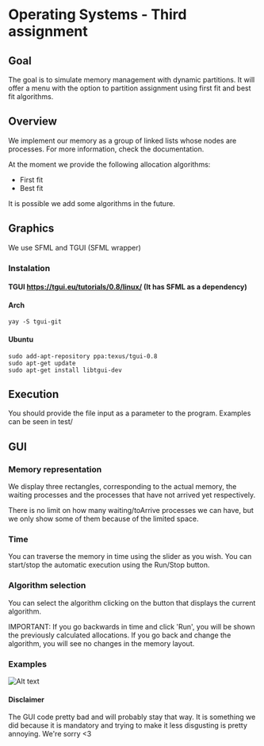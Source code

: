 #  Operating Systems - Third assignment
## Goal

The goal is to simulate memory management with dynamic partitions. It will offer a menu with the option to partition
assignment using first fit and best fit algorithms.

## Overview
We implement our memory as a group of linked lists whose nodes are processes. For more information, check the documentation.

At the moment we provide the following allocation algorithms:
* First fit
* Best fit

It is possible we add some algorithms in the future.

## Graphics
We use SFML and TGUI (SFML wrapper)

### Instalation
#### TGUI https://tgui.eu/tutorials/0.8/linux/ (It has SFML as a dependency)

#### Arch
```
yay -S tgui-git
```

#### Ubuntu 
```
sudo add-apt-repository ppa:texus/tgui-0.8
sudo apt-get update
sudo apt-get install libtgui-dev
```


## Execution
You should provide the file input as a parameter to the program.
Examples can be seen in test/
## GUI

### Memory representation
We display three rectangles, corresponding to the actual memory, the waiting processes and the processes that have not arrived yet respectively.

There is no limit on how many waiting/toArrive processes we can have,
but we only show some of them because of the limited space.

### Time
You can traverse the memory in time using the slider as you wish.
You can start/stop the automatic execution using the Run/Stop button.

### Algorithm selection
You can select the algorithm clicking on the button that displays the
current algorithm.

IMPORTANT: If you go backwards in time and click 'Run', you will be
shown the previously calculated allocations. If you go back and change
the algorithm, you will see no changes in the memory layout.


### Examples

![Alt text](assets/gui.png?raw=true "GUI")

#### Disclaimer
The GUI code pretty bad and will probably stay that way. It is something we did because it is mandatory and trying to make it less disgusting is pretty annoying. We're sorry <3
